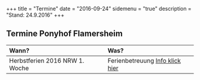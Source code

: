 +++
title = "Termine" 
date = "2016-09-24" 
sidemenu = "true" 
description = "Stand: 24.9.2016"
+++

## Termine Ponyhof Flamersheim

Wann?                           | Was?
:------------------------------ | :--------------------------------------------------
Herbstferien 2016 NRW 1. Woche  | Ferienbetreuung [Info klick hier](/post/ferienbetreuung-herbst-2016/)


